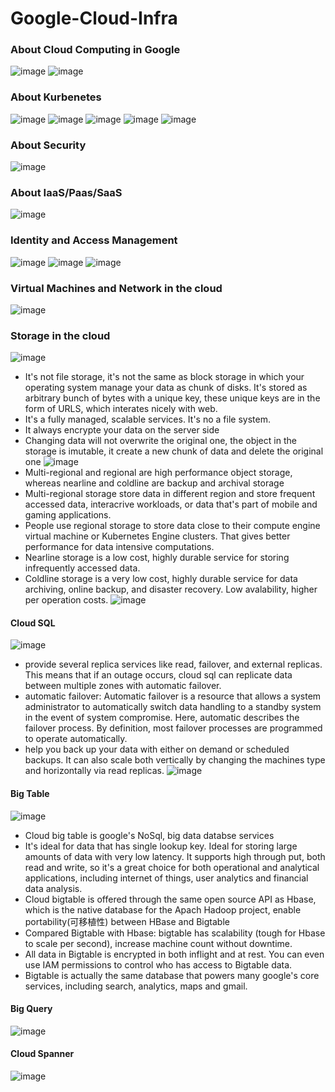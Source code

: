 # Google-Cloud-Infra
### About Cloud Computing in Google
![image](https://user-images.githubusercontent.com/29927264/62795886-9e90fa80-ba8c-11e9-8a23-dee3b2f387c1.png)
![image](https://user-images.githubusercontent.com/29927264/62796697-afdb0680-ba8e-11e9-951c-140d324f921a.png)
### About Kurbenetes
![image](https://user-images.githubusercontent.com/29927264/62805978-626a9380-baa6-11e9-9d20-f005b4364935.png)
![image](https://user-images.githubusercontent.com/29927264/62806437-b164f880-baa7-11e9-88cd-ddb1b2b8ac02.png)
![image](https://user-images.githubusercontent.com/29927264/62806494-dfe2d380-baa7-11e9-9903-8ffb8e847b8b.png)
![image](https://user-images.githubusercontent.com/29927264/62806798-9fd02080-baa8-11e9-85e8-3463afeaef18.png)
![image](https://user-images.githubusercontent.com/29927264/62806856-c42bfd00-baa8-11e9-9b4f-f39d6bbb9ee8.png)
### About Security
![image](https://user-images.githubusercontent.com/29927264/62809125-ec1e5f00-baae-11e9-89aa-a93c29672300.png)
### About IaaS/Paas/SaaS
![image](https://user-images.githubusercontent.com/29927264/62809400-b5951400-baaf-11e9-978f-38ab8d39685d.png)
### Identity and Access Management
![image](https://user-images.githubusercontent.com/29927264/62809791-d0b45380-bab0-11e9-8d6d-94f90cf2615b.png)
![image](https://user-images.githubusercontent.com/29927264/62809981-5a642100-bab1-11e9-8487-1c05549424c1.png)
![image](https://user-images.githubusercontent.com/29927264/62810173-fd1c9f80-bab1-11e9-941c-588c088fa215.png)
### Virtual Machines and Network in the cloud
![image](https://user-images.githubusercontent.com/29927264/62811569-03614a80-bab7-11e9-8adc-22559a39a829.png)
### Storage in the cloud
![image](https://user-images.githubusercontent.com/29927264/62811974-a797c100-bab8-11e9-9907-9e5d74932f69.png)
* It's not file storage, it's not the same as block storage in which your operating system manage your data as chunk of disks. It's stored as arbitrary bunch of bytes with a unique key, these unique keys are in the form of URLS, which interates nicely with web. 
* It's a fully managed, scalable services. It's no a file system. 
* It always encrypte your data on the server side 
* Changing data will not overwrite the original one, the object in the storage is imutable, it create a new chunk of data and delete the original one
![image](https://user-images.githubusercontent.com/29927264/62812515-e9296b80-baba-11e9-9195-56abac44c93d.png)
* Multi-regional and regional are high performance object storage, whereas nearline and coldline are backup and archival storage
* Multi-regional storage store data in different region and store frequent accessed data, interacrive workloads, or data that's part of mobile and gaming applications.
* People use regional storage to store data close to their compute engine virtual machine or Kubernetes Engine clusters. That gives better performance for data intensive computations. 
* Nearline storage is a low cost, highly durable service for storing infrequently accessed data. 
* Coldline storage is a very low cost, highly durable service for data archiving, online backup, and disaster recovery. Low avalability, higher per operation costs. 
![image](https://user-images.githubusercontent.com/29927264/62813375-3e677c00-babf-11e9-93c2-c1c9e7648552.png)
#### Cloud SQL
![image](https://user-images.githubusercontent.com/29927264/62813120-f2680780-babd-11e9-9c6a-ff54135002c0.png)
* provide several replica services like read, failover, and external replicas. This means that if an outage occurs, cloud sql can replicate data between multiple zones with automatic failover. 
* automatic failover: Automatic failover is a resource that allows a system administrator to automatically switch data handling to a standby system in the event of system compromise. Here, automatic describes the failover process. By definition, most failover processes are programmed to operate automatically.
* help you back up your data with either on demand or scheduled backups. It can also scale both vertically by changing the machines type and horizontally via read replicas.
![image](https://user-images.githubusercontent.com/29927264/62815138-d61e9780-baca-11e9-8299-62ec3d7e6478.png)
#### Big Table
![image](https://user-images.githubusercontent.com/29927264/62813153-19263e00-babe-11e9-8de5-d7e413f9a694.png)
* Cloud big table is google's NoSql, big data databse services
* It's ideal for data that has single lookup key. Ideal for storing large amounts of data with very low latency. It supports high through put, both read and write, so it's a great choice for both operational and analytical applications, including internet of things, user analytics and financial data analysis. 
* Cloud bigtable is offered through the same open source API as Hbase, which is the native database for the Apach Hadoop project, enable portability(可移植性) between HBase and Bigtable
* Compared Bigtable with Hbase: bigtable has scalability (tough for Hbase to scale per second), increase machine count without downtime.
* All data in Bigtable is encrypted in both inflight and at rest. You can even use IAM permissions to control who has access to Bigtable data. 
* Bigtable is actually the same database that powers many google's core services, including search, analytics, maps and gmail.
#### Big Query
![image](https://user-images.githubusercontent.com/29927264/62813256-9f428480-babe-11e9-9b6f-07bfe835f845.png)
#### Cloud Spanner
![image](https://user-images.githubusercontent.com/29927264/62813361-27288e80-babf-11e9-88f3-025d6de37ac5.png)




